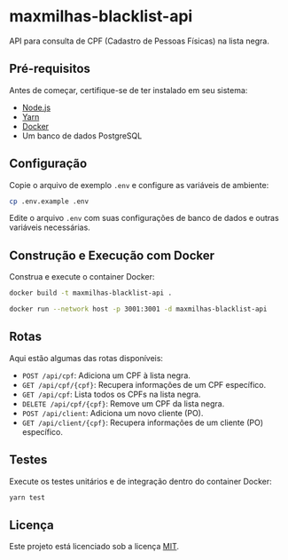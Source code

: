 # maxmilhas-blacklist-api

API para consulta de CPF (Cadastro de Pessoas Físicas) na lista negra.

## Pré-requisitos

Antes de começar, certifique-se de ter instalado em seu sistema:

- [Node.js](https://nodejs.org/)
- [Yarn](https://yarnpkg.com/)
- [Docker](https://docs.docker.com/get-docker/)
- Um banco de dados PostgreSQL


## Configuração

Copie o arquivo de exemplo `.env` e configure as variáveis de ambiente:

```bash 
cp .env.example .env
```

Edite o arquivo `.env` com suas configurações de banco de dados e outras variáveis necessárias.


## Construção e Execução com Docker

Construa e execute o container Docker:

```bash 
docker build -t maxmilhas-blacklist-api .
```

```bash 
docker run --network host -p 3001:3001 -d maxmilhas-blacklist-api
```

## Rotas

Aqui estão algumas das rotas disponíveis:

- `POST /api/cpf`: Adiciona um CPF à lista negra.
- `GET /api/cpf/{cpf}`: Recupera informações de um CPF específico.
- `GET /api/cpf`: Lista todos os CPFs na lista negra.
- `DELETE /api/cpf/{cpf}`: Remove um CPF da lista negra.
- `POST /api/client`: Adiciona um novo cliente (PO).
- `GET /api/client/{cpf}`: Recupera informações de um cliente (PO) específico.

## Testes

Execute os testes unitários e de integração dentro do container Docker:

```bash 
yarn test
```

## Licença

Este projeto está licenciado sob a licença [MIT](#).